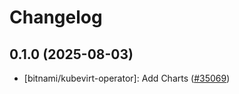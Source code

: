# Changelog

## 0.1.0 (2025-08-03)

* [bitnami/kubevirt-operator]: Add Charts ([#35069](https://github.com/bitnami/charts/pull/35069))
